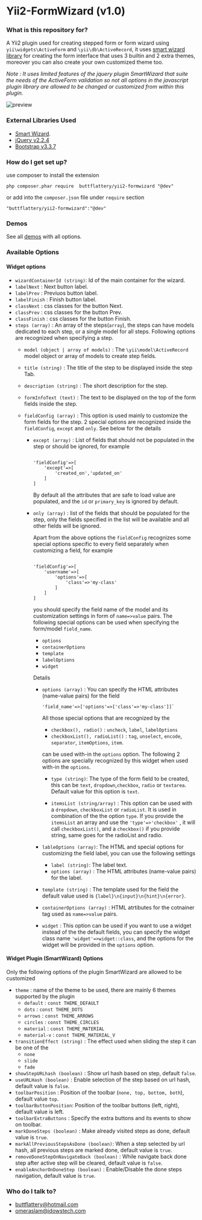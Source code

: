 # Yii2-FormWizard (v1.0)

### What is this repository for? ###

A Yii2 plugin used for creating stepped form or form wizard using `yii\widgets\ActiveForm` and `\yii\db\ActiveRecord`, it uses [smart wizard library](https://github.com/mstratman/jQuery-Smart-Wizard) for creating the form interface that uses 3 builtin and 2 extra themes, moreover you can also create your own customized theme too.

_Note : It uses limited features of the jquery plugin SmartWizard that suite the needs of the ActiveForm validation so not all options in the javascript plugin library are allowed to be changed or customized from within this plugin._

![preview](https://yii2plugins.idowstech.com/theme/assets/img/form-wizard.jpg) 

### External Libraries Used ###
* [Smart Wizard](https://github.com/mstratman/jQuery-Smart-Wizard).
* [jQuery v2.2.4](https://jquery.com/download/)
* [Bootstrap v3.3.7](https://getbootstrap.com/docs/3.3/)

### How do I get set up? ###

use composer to install the extension 

```
php composer.phar require  buttflattery/yii2-formwizard "@dev" 
```

or add into the `composer.json` file under `require` section

```
"buttflattery/yii2-formwizard":"@dev"
```

### Demos ###

See all [demos](http://yii2plugins.idowstech.com/formwizard/index) with all options.

### Available Options ###

#### Widget options ####
- `wizardContainerId (string)`: Id of the main container for the wizard.
- `labelNext` : Next button label.
- `labelPrev` : Previuos button label.
- `labelFinish` : Finish button label.
- `classNext` : css classes for the button Next.
- `classPrev` : css classes for the button Prev.
- `classFinish` : css classes for the button Finish.
- `steps (array)` : An array of the steps(`array`), the steps can  have models dedicated to each step, or a single model for all steps. Following options are recognized when specifying a step.
    - `model (object | array of models)` : The `\yii\model\ActiveRecord` model object or array of models to create step fields.
    - `title (string)` : The title of the step to be displayed inside the step Tab.
    - `description (string)` : The short description for the step.
    - `formInfoText (text)` : The text to be displayed on the top of the form fields inside the step.
    - `fieldConfig (array)` : This option is used mainly to customize the form fields for the step.    2 special options are recognized inside the `fieldConfig`, `except` and `only`. See below for the details

        - `except (array)` : List of fields that should not be populated in the step or should be ignored, for example 
        
            ```
            
            'fieldConfig'=>[
                'except'=>[
                    'created_on','updated_on'
                ]
            ]

            ``` 

            By default all the attributes that are safe to load value are populated, and the `id` or `primary_key` is ignored by default.
    
        - `only (array)` : list of the fields that should be populated for the step, only the fields specified in the list will be available and all other fields will be ignored.

            Apart from the above options the `fieldConfig` recognizes some special options specific to every field separately when customizing a field, for example

            ```

            'fieldConfig'=>[
                'username'=>[
                    'options'=>[
                        'class'=>'my-class'
                    ]
                ]
            ]

            ```

            you should specify the field name of the model and its customization settings in form of `name=>value` pairs. The following special options can be used when specifying the form/model `field_name`.

            - `options`
            - `containerOptions`
            - `template`
            - `labelOptions`
            - `widget`

            Details
            - `options (array)` : You can specify the HTML attributes (name-value pairs) for the field 
                ```
                'field_name'=>['options'=>['class'=>'my-class']]`

                ```
                All those special options that are recognized by the 
                
                - `checkbox(), radio()` : `uncheck`, `label`, `labelOptions`
                - `checkboxList(), radioList()` : `tag`, `unselect`, `encode`, `separator`, `itemOptions`, `item`.
                
                can be used with-in the `options` option. The following 2 options are specially recognized by this widget when used with-in the `options`.

                - `type (string)`: The type of the form field to be created, this can be `text`, `dropdown`,`checkbox`, `radio` or `textarea`. Default value for this option is `text`.

                - `itemsList (string/array)` : This option can be used with a `dropdown`, `checkboxList` or `radioList`. It is used in combination of the the option `type`. If you provide the `itemsList` an array and use the `'type'=>'checkbox'` , it will call `checkboxList()`, and a `checkbox()` if you provide string, same goes for the radioList and radio.

            - `lableOptions (array)`: The HTML and special options for customizing the field label, you can use the following settings
                - `label (string)`: The label text.
                - `options (array)` : The HTML attributes (name-value pairs) for the label.
            - `template (string)` : The template used for the field the default value used is `{label}\n{input}\n{hint}\n{error}`.
            - `containerOptions (array)` : HTML atrtibutes for the cotnainer tag used as `name=>value` pairs.
            - `widget` :  This option can be used if you want to use a widget instead of the the default fields, you can specify the widget class name `'widget'=>widget::class`, and the options for the widget will be provided in the `options` option.

#### Widget Plugin (SmartWizard) Options ####
Only the following options of the plugin SmartWizard are allowed to be customized
- `theme` : name of the theme to be used, there are mainly 6 themes supported by the plugin
    - `default` : `const THEME_DEFAULT`
    - `dots` : `const THEME_DOTS`
    - `arrows` : `const THEME_ARROWS`
    - `circles` : `const THEME_CIRCLES`
    - `material` : `const THEME_MATERIAL`
    - `material-v` : `const THEME_MATERIAL_V`
- `transitionEffect (string)` : The effect used when sliding the step it can be one of the 
    - `none`
    - `slide`
    - `fade`
- `showStepURLhash (boolean)` : Show url hash based on step, default `false`.
- `useURLHash (boolean)` :  Enable selection of the step based on url hash, default value is `false`.
- `toolbarPosition` : Position of the toolbar (`none, top, bottom, both`), default value `top`.
- `toolbarButtonPosition`: Position of the toolbar buttons (left, right), default value is left.
- `toolbarExtraButtons` : Specify the extra buttons and its events to show on toolbar.
- `markDoneSteps (boolean)` : Make already visited steps as done, default value is `true`.
- `markAllPreviousStepsAsDone (boolean)`: When a step selected by url hash, all previous steps are marked done, default value is `true`.
- `removeDoneStepOnNavigateBack (boolean)` : 	While navigate back done step after active step will be cleared, default value is `false`.
- `enableAnchorOnDoneStep (boolean)` : Enable/Disable the done steps navigation, default value is `true`.


    

### Who do I talk to? ###

* buttflattery@hotmail.com
* omeraslam@idowstech.com